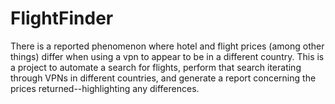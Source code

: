 # FlightFinder
There is a reported phenomenon where hotel and flight prices (among other things) differ when using a vpn to appear to be in a different country.
This is a project to automate a search for flights, perform that search iterating through VPNs in different countries, and generate a report concerning the prices returned--highlighting any differences.
